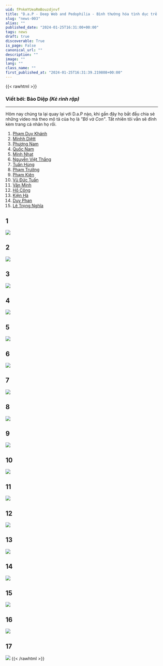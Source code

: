 ```yaml
---
uid: fPnkmYUeaRmBouzdjnvf
title: "D.a.P - Deep Web and Pedophilia - Bình thường hóa tình dục trẻ em?"
slug: "news-003"
alias: ""
published_date: "2024-01-25T16:31:00+00:00"
tags: news
draft: true
discoverable: True
is_page: False
canonical_url: ""
description: ""
image: ""
lang: ""
class_name: ""
first_published_at: "2024-01-25T16:31:39.219808+00:00"
---
```

{{< rawhtml >}}
<h3><b>Viết bởi</b>: Bảo Diệp <i>(Kẻ rình rập)</i></h3>
<hr>
<p>Hôm nay chúng ta lại quay lại với D.a.P nào, khi gần đây họ bắt đầu chia sẻ những video mà theo mô tả của họ là <i>"Bố và Con"</i>. Tất nhiên tôi vẫn sẽ đính kèm trang cá nhân họ rồi.</p>
<ol>
<li><a href="https://www.facebook.com/duykhanh.thainguyen.2k9">Phạm Duy Khánh</a></li>
<li><a href="https://www.facebook.com/profile.php?id=100093212982389">Minhh Diệtt</a></li>
<li><a href="https://www.facebook.com/profile.php?id=100093684915886">Phương Nam</a></li>
<li><a href="https://www.facebook.com/profile.php?id=100083126850800">Quốc Nam</a></li>
<li><a href="https://www.facebook.com/wdymmnhathi/">Minh Nhat</a></li>
<li><a href="https://www.facebook.com/vietthang758wox">Nguyễn Việt Thắng</a></li>
<li><a href="https://www.facebook.com/profile.php?id=61552828972555">Tuấn Hùng</a></li>
<li><a href="https://www.facebook.com/profile.php?id=100089845703019">Phạm Trường</a></li>
<li><a href="https://www.facebook.com/profile.php?id=61550113120206">Phạm Kiên</a></li>
<li><a href="https://www.facebook.com/taooccho6162">Vũ Đức Tuấn</a></li>
<li><a href="https://www.facebook.com/profile.php?id=100009958033670">Văn Minh</a></li>
<li><a href="https://www.facebook.com/congg2003">Hồ Công</a></li>
<li><a href="https://www.facebook.com/profile.php?id=100080736780363">Kiện Hà</a></li>
<li><a href="https://www.facebook.com/profile.php?id=100092174331199">Duy Phan</a></li>
<li><a href="https://www.facebook.com/profile.php?id=100068057806622">Lê Trọng Nghĩa</a></li>
</ol>
<h2>1</h2>
<img src="https://pomf2.lain.la/f/9vbf6ofr.png">
<h2>2</h2>
<img src="https://pomf2.lain.la/f/lo5ak13a.png">
<h2>3</h2>
<img src="https://pomf2.lain.la/f/fasnwbte.png">
<h2>4</h2>
<img src="https://pomf2.lain.la/f/lbh69e7b.png">
<h2>5</h2>
<img src="https://pomf2.lain.la/f/5u5dkwbz.png">
<h2>6</h2>
<img src="https://pomf2.lain.la/f/r1knw0lg.png">
<h2>7</h2>
<img src="https://pomf2.lain.la/f/b6y7m4v5.png">
<h2>8</h2>
<img src="https://pomf2.lain.la/f/h65o9fho.png">
<h2>9</h2>
<img src="https://pomf2.lain.la/f/rlgfgd0c.png">
<h2>10</h2>
<img src="https://pomf2.lain.la/f/gjg8iwy.png">
<h2>11</h2>
<img src="https://pomf2.lain.la/f/bd204sxw.png">
<h2>12</h2>
<img src="https://pomf2.lain.la/f/bd204sxw.png">
<h2>13</h2>
<img src="https://pomf2.lain.la/f/7u9rmery.png">
<h2>14</h2>
<img src="https://pomf2.lain.la/f/clnbdm6d.png">
<h2>15</h2>
<img src="https://pomf2.lain.la/f/eugvwfrk.png">
<h2>16</h2>
<img src="https://pomf2.lain.la/f/lgqv04jo.png">
<h2>17</h2>
<img src="https://pomf2.lain.la/f/ykt6oazl.png">
{{< /rawhtml >}}
